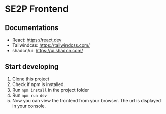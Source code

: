 # SE2P Frontend

## Documentations
- React: https://react.dev
- Tailwindcss: https://tailwindcss.com/
- shadcn/ui: https://ui.shadcn.com/

## Start developing
1. Clone this project
2. Check if npm is installed.
3. Run ``npm install`` in the project folder
4. Run  ``npm run dev``
5. Now you can view the frontend from your browser. The url is displayed in your console.